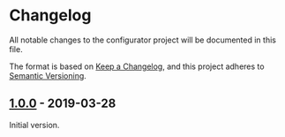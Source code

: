 # Changelog
All notable changes to the configurator project will be documented in this file.

The format is based on [Keep a Changelog](https://keepachangelog.com/en/1.0.0/),
and this project adheres to [Semantic Versioning](https://semver.org/spec/v2.0.0.html).

<!--## [Unreleased]-->
## [1.0.0] - 2019-03-28
Initial version.

[Unreleased]: https://github.com/Ionaru/configurator/compare/90d398e...HEAD
[1.0.0]: https://github.com/Ionaru/configurator/compare/90d398e...1.0.0
